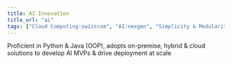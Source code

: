 ```yaml
---
title: AI Innovation
title_url: "ai"
tags: ["Cloud Computing:swisscom", "AI:nexgen", "Simplicity & Modularity:values", "Programming & OOP:agentic_ai_personal_cloud", "Humility & Learning:values"]
---
```


Proficient in Python & Java (OOP), adopts on-premise, hybrid & cloud solutions to develop AI MVPs & drive deployment at scale
